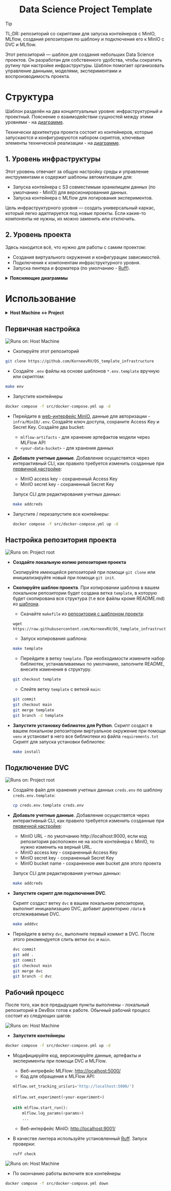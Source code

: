 <h1 align="center">Data Science Project Template </h1>

> [!TIP]
> TL;DR: репозиторий со скриптами для запуска контейнеров c MinIO, MLflow, 
> создания репозитория по шаблону и подключения его к MinIO c DVC и MLflow.

Этот репозиторий — шаблон для создания небольших Data Science проектов. 
Он разработан для собственного удобства, чтобы сократить рутину при настройке инфраструктуры. 
Шаблон помогает организовать управление данными, моделями, экспериментами и воспроизводимость проекта.

# Структура

Шаблон разделён на два концептуальных уровня: инфраструктурный и проектный. 
Пояснение о взаимодействии сущностей между этими уровнями - на [диаграмме](#логическая-схема-инфраструктуры-и-данных).

Технически архитектура проекта состоит из контейнеров, которые запускаются и конфигурируются набором скриптов, 
ключевые элементы технической реализации - на [диаграмме](#диаграмма-контейнерной-архитектуры).

## 1. Уровень инфраструктуры

Этот уровень отвечает за общую настройку среды и управление инструментами и содержит шаблоны автоматизации для:

- Запуска контейнера с S3 совместимым хранилищем данных (по умолчанию - MinIO) для версионированния данных.
- Запуска контейнера с MLflow для логирования экспериментов.

Цель инфраструктурного уровня — создать универсальный каркас, который легко адаптируется под новые проекты. 
Если какие-то компоненты не нужны, их можно заменить или отключить.

## 2. Уровень проекта

Здесь находится всё, что нужно для работы с самим проектом:
- Создания виртуального окружения и конфигурации зависимостей.
- Подключения к компонентам инфраструктурного уровня.
- Запуска линтера и форматера (по умолчанию - [Ruff](https://docs.astral.sh/ruff/)).

<details>
<summary><b>Поясняющие диаграммы</b></summary>

## Логическая схема инфраструктуры и данных
![structure diagram](docs/src/structure%20diagram.png)

## Диаграмма контейнерной архитектуры
<div align="center">
  <img src="docs/src/container%20architecture%20diagram.png" alt="Centered Image">
</div>

</details> 

# Использование

<details>
<summary><b>Host Machine <-> Project</b></summary>

Настройка инфраструктуры и подключения к ней проекта требует выполнения команд на разных уровнях:
- на уровне хоста, т.е в `./` копии этого репозитория. 
    
    В начале блока команд, выполняемых на хосте помещена плашка - ![Runs on: Host Machine](https://img.shields.io/badge/Runs%20on-Host%20Machine-blue)

- на уровне проекта, т.е. в `./` репозитория проекта на хосте или внутри devbox. 

    В начале блока команд, выполняемых в репозитории проекта помещена плашка - ![Runs on: Project root](https://img.shields.io/badge/Runs%20on-Project%20root-green)
</details> 

## Первичная настройка

![Runs on: Host Machine](https://img.shields.io/badge/Runs%20on-Host%20Machine-blue)

- Скопируйте этот репозиторий

```bash 
git clone https://github.com/KorneevRV/DS_template_infrastructure
```
- Создайте `.env` файлы на основе шаблонов `*.env.template` вручную или скриптом: 

```bash
make env
```

- Запустите контейнеры
```bash
docker compose -f src/docker-compose.yml up -d
```

- Перейдите в [web-интерфейс MinIO](http://localhost:9001/), данные для авторизации - `infra/MinIO/.env`. Создайте ключ доступа, сохраните Access Key и Secret Key. Создайте два bucket:
    - `mlflow-artifacts` - для хранение артефактов модели через MLFlow API
    - `<your-data-bucket>` - для хранения данных

- **Добавьте учетные данные**. Добавление осуществятся через интерактивный CLI, как правило требуется изменить 
cозданные при [первичной настройке](#Первичная-настройка):
    - MinIO access key - сохраненный Access Key
    - MinIO secret key - сохраненный Secret Key

    Запуск CLI для редактирования учетных данных:
    ```bash
    make addcreds
    ```

- Запустите / перезапустите все контейнеры:
    ```bash
    docker compose -f src/docker-compose.yml up -d
    ```

## Настройка репозитория проекта

![Runs on: Project root](https://img.shields.io/badge/Runs%20on-Project%20root-green)
- **Создайте локальную копию репозитория проекта**

    Скопируйте имеющейся репозиторий при помощи `git clone` или инициализируйте новый при помощи `git init`. 

- **Скопируйте шаблон проекта**. При копировании шаблона в вашем локальном репозитории будет создана ветка `template`, в которую
 будет скопирована вся структура (т.е все файлы кроме README.md) из [шаблона](https://github.com/KorneevRV/DS_template).

    - Скачайте `makefile` из [репозитория с шаблоном проекта](https://github.com/KorneevRV/DS_template):
    ```
    wget https://raw.githubusercontent.com/KorneevRV/DS_template_infrastructure/main/makefile
    ```
    - Запуск копирования шаблона:
    ```bash
    make template
    ```
    - Перейдите в ветку `template`. При необходимости измените набор библиотек, устанавливаемых по умолчанию, заполните README,
    внесите изменения в структуру.
    ```bash
    git checkout template
    ```
    - Слейте ветку `template` с веткой `main`:
    ```bash
    git commit
    git checkout main
    git merge template
    git branch -d template
    ```

- **Запустите установку библиотек для Python**. Скрипт создаст в вашем локальном репозитории виртуальное окружение при помощи `venv` и установит в него все библиотеки из файла `requirements.txt` Скрипт для запуска установки библиотек:
    
    ```bash
    make install
    ```

## Подключение DVC
![Runs on: Project root](https://img.shields.io/badge/Runs%20on-Project%20root-green)

- Создайте файл для хранения учетных данных `creds.env` по шаблону `creds.env.template`:

    ``` bash
    cp creds.env.template creds.env
    ```

- **Добавьте учетные данные**. Добавление осуществятся через интерактивный CLI, как правило требуется изменить 
cозданные при [первичной настройке](#Первичная-настройка):
    - MinIO URL - по умолчанию http://localhost:9000, если код репозитория расположен не на хосте контейнера c MinIO, то нужно изменить на верный URL. 
    - MinIO access key - сохраненный Access Key
    - MinIO secret key - сохраненный Secret Key
    - MinIO bucket name - сохраненное имя bucket для этого проекта
    
    Запуск CLI для редактирования учетных данных:
    ``` bash
    make addcreds
    ```

- **Запустите скрипт для подключения DVC**. 
    
    Скрипт создаст ветку `dvc` в вашем локальном репозитории, выполнит инициализацию DVC, добавит директорию `/data` в отслеживаемые DVC.

    ```bash
    make adddvc
    ```

- Перейдите в ветку `dvc`, выполните первый коммит в DVC. После этого рекомендуется слить ветки `dvc` и `main`.
    ```bash
    dvc commit
    git add .
    git commit
    git checkout main
    git merge dvc
    git branch -d dvc
    ```

## Рабочий процесс

После того, как все предыдущие пункты выполнены - локальный репозиторий в DevBox готов к работе. Обычный рабочий процесс состоит из следующих шагов:

![Runs on: Host Machine](https://img.shields.io/badge/Runs%20on-Host%20Machine-blue)
- **Запустите контейнеры**
```bash
docker compose -f src/docker-compose.yml up -d
```

- Модифицируйте код, версионируйте данные, артефакты и эксперименты при помощи DVC и MLFlow.

    - Веб-интрефейс MLFlow: [http://localhost:5000/](http://localhost:5000/)
    - Код для обращения к MLFlow API: 
    ```python
    mlflow.set_tracking_uri(uri='http://localhost:5000/')

    mlflow.set_experiment(<your-experiment>)

    with mlflow.start_run():
        mlflow.log_params(<params>)
        ...
    ```
    - Веб-интерфейс MinIO: [http://localhost:9001/](http://localhost:9001/)
- В качестве линтера используйте установленный [Ruff](https://docs.astral.sh/ruff/). Запуск проверки:
    ```
    ruff check
    ```

![Runs on: Host Machine](https://img.shields.io/badge/Runs%20on-Host%20Machine-blue)
- По окончанию работы включите все контейнеры
```bash
docker compose -f src/docker-compose.yml down
```

